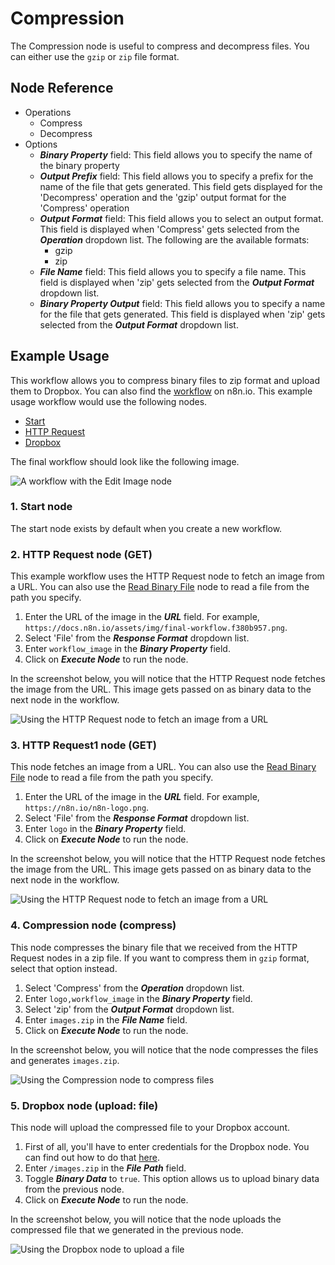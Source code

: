 # Compression

The Compression node is useful to compress and decompress files. You can either use the `gzip` or `zip` file format.


## Node Reference

- Operations
	- Compress
	- Decompress
- Options
    - ***Binary Property*** field: This field allows you to specify the name of the binary property
    - ***Output Prefix*** field: This field allows you to specify a prefix for the name of the file that gets generated. This field gets displayed for the 'Decompress' operation and the 'gzip' output format for the 'Compress' operation
    - ***Output Format*** field: This field allows you to select an output format. This field is displayed when 'Compress' gets selected from the ***Operation*** dropdown list. The following are the available formats:
        - gzip
        - zip
    - ***File Name*** field: This field allows you to specify a file name. This field is displayed when 'zip' gets selected from the ***Output Format*** dropdown list.
    - ***Binary Property Output*** field: This field allows you to specify a name for the file that gets generated. This field is displayed when 'zip' gets selected from the ***Output Format*** dropdown list.

## Example Usage

This workflow allows you to compress binary files to zip format and upload them to Dropbox. You can also find the [workflow](https://n8n.io/workflows/908) on n8n.io. This example usage workflow would use the following nodes.
- [Start](/integrations/builtin/core-nodes/n8n-nodes-base.start/)
- [HTTP Request](/integrations/builtin/core-nodes/n8n-nodes-base.httprequest/)
- [Dropbox](/integrations/builtin/app-nodes/n8n-nodes-base.dropbox/)


The final workflow should look like the following image.

![A workflow with the Edit Image node](/_images/integrations/builtin/core-nodes/compression/workflow.png)

### 1. Start node

The start node exists by default when you create a new workflow.


### 2. HTTP Request node (GET)

This example workflow uses the HTTP Request node to fetch an image from a URL. You can also use the [Read Binary File](/integrations/builtin/core-nodes/n8n-nodes-base.readbinaryfile/) node to read a file from the path you specify.

1. Enter the URL of the image in the ***URL*** field. For example, `https://docs.n8n.io/assets/img/final-workflow.f380b957.png`.
2. Select 'File' from the ***Response Format*** dropdown list.
3. Enter `workflow_image` in the ***Binary Property*** field.
4. Click on ***Execute Node*** to run the node.

In the screenshot below, you will notice that the HTTP Request node fetches the image from the URL. This image gets passed on as binary data to the next node in the workflow.

![Using the HTTP Request node to fetch an image from a URL](/_images/integrations/builtin/core-nodes/compression/httprequest_node.png)

### 3. HTTP Request1 node (GET)

This node fetches an image from a URL. You can also use the [Read Binary File](/integrations/builtin/core-nodes/n8n-nodes-base.readbinaryfile/) node to read a file from the path you specify.

1. Enter the URL of the image in the ***URL*** field. For example, `https://n8n.io/n8n-logo.png`.
2. Select 'File' from the ***Response Format*** dropdown list.
3. Enter `logo` in the ***Binary Property*** field.
4. Click on ***Execute Node*** to run the node.

In the screenshot below, you will notice that the HTTP Request node fetches the image from the URL. This image gets passed on as binary data to the next node in the workflow.

![Using the HTTP Request node to fetch an image from a URL](/_images/integrations/builtin/core-nodes/compression/httprequest1_node.png)


### 4. Compression node (compress)

This node compresses the binary file that we received from the HTTP Request nodes in a zip file. If you want to compress them in `gzip` format, select that option instead.

1. Select 'Compress' from the ***Operation*** dropdown list.
2. Enter `logo,workflow_image` in the ***Binary Property*** field.
3. Select 'zip' from the ***Output Format*** dropdown list.
4. Enter `images.zip` in the ***File Name*** field.
5. Click on ***Execute Node*** to run the node.

In the screenshot below, you will notice that the node compresses the files and generates `images.zip`.

![Using the Compression node to compress files](/_images/integrations/builtin/core-nodes/compression/compression_node.png)

### 5. Dropbox node (upload: file)

This node will upload the compressed file to your Dropbox account.

1. First of all, you'll have to enter credentials for the Dropbox node. You can find out how to do that [here](/integrations/builtin/credentials/dropbox/).
2. Enter `/images.zip` in the ***File Path*** field.
3. Toggle ***Binary Data*** to `true`. This option allows us to upload binary data from the previous node.
4. Click on ***Execute Node*** to run the node.

In the screenshot below, you will notice that the node uploads the compressed file that we generated in the previous node.

![Using the Dropbox node to upload a file](/_images/integrations/builtin/core-nodes/compression/dropbox_node.png)
